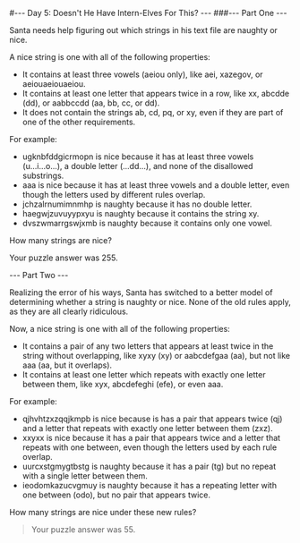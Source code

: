 #--- Day 5: Doesn't He Have Intern-Elves For This? ---
###--- Part One ---

Santa needs help figuring out which strings in his text file are naughty or nice.

A nice string is one with all of the following properties:

- It contains at least three vowels (aeiou only), like aei, xazegov, or aeiouaeiouaeiou.
- It contains at least one letter that appears twice in a row, like xx, abcdde (dd), or aabbccdd (aa, bb, cc, or dd).
- It does not contain the strings ab, cd, pq, or xy, even if they are part of one of the other requirements.

For example:

- ugknbfddgicrmopn is nice because it has at least three vowels (u...i...o...), a double letter (...dd...), and none of the disallowed substrings.
- aaa is nice because it has at least three vowels and a double letter, even though the letters used by different rules overlap.
- jchzalrnumimnmhp is naughty because it has no double letter.
- haegwjzuvuyypxyu is naughty because it contains the string xy.
- dvszwmarrgswjxmb is naughty because it contains only one vowel.

How many strings are nice?

Your puzzle answer was 255.

--- Part Two ---

Realizing the error of his ways, Santa has switched to a better model of determining whether a string is naughty or nice. None of the old rules apply, as they are all clearly ridiculous.

Now, a nice string is one with all of the following properties:

- It contains a pair of any two letters that appears at least twice in the string without overlapping, like xyxy (xy) or aabcdefgaa (aa), but not like aaa (aa, but it overlaps).
- It contains at least one letter which repeats with exactly one letter between them, like xyx, abcdefeghi (efe), or even aaa.

For example:

- qjhvhtzxzqqjkmpb is nice because is has a pair that appears twice (qj) and a letter that repeats with exactly one letter between them (zxz).
- xxyxx is nice because it has a pair that appears twice and a letter that repeats with one between, even though the letters used by each rule overlap.
- uurcxstgmygtbstg is naughty because it has a pair (tg) but no repeat with a single letter between them.
- ieodomkazucvgmuy is naughty because it has a repeating letter with one between (odo), but no pair that appears twice.

How many strings are nice under these new rules?

>Your puzzle answer was 55.